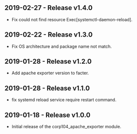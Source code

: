 
## 2019-02-27 - Release v1.4.0

- Fix could not find resource Exec[systemctl-daemon-reload].

## 2019-02-22 - Release v1.3.0

- Fix OS architecture and package name not match.

## 2019-01-28 - Release v1.2.0

- Add apache exporter version to facter.

## 2019-01-28 - Release v1.1.0

- fix systemd reload service require restart command. 

## 2019-01-18 - Release v1.0.0

- Initial release of the corp104_apache_exporter module.
